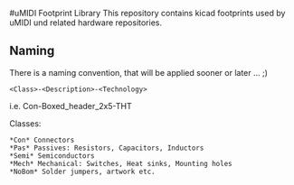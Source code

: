 #uMIDI Footprint Library
This repository contains kicad footprints used by uMIDI und related hardware repositories.


## Naming
There is a naming convention, that will be applied sooner or later ... ;)

```
<Class>-<Description>-<Technology>
```

i.e.
Con-Boxed_header_2x5-THT

Classes:

```
*Con* Connectors
*Pas* Passives: Resistors, Capacitors, Inductors
*Semi* Semiconductors
*Mech* Mechanical: Switches, Heat sinks, Mounting holes
*NoBom* Solder jumpers, artwork etc.
```

